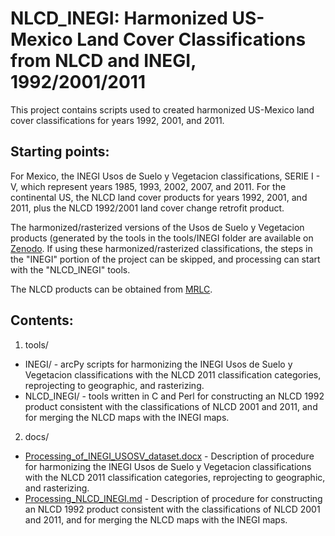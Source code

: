 # NLCD_INEGI: Harmonized US-Mexico Land Cover Classifications from NLCD and INEGI, 1992/2001/2011

This project contains scripts used to created harmonized US-Mexico land cover classifications for years 1992, 2001, and 2011.

## Starting points:
For Mexico, the INEGI Usos de Suelo y Vegetacion classifications, SERIE I - V, which represent years 1985, 1993, 2002, 2007, and 2011. For the continental US, the NLCD land cover products for years 1992, 2001, and 2011, plus the NLCD 1992/2001 land cover change retrofit product.

The harmonized/rasterized versions of the Usos de Suelo y Vegetacion products (generated by the tools in the tools/INEGI folder are available on [Zenodo](xxx). If using these harmonized/rasterized classifications, the steps in the "INEGI" portion of the project can be skipped, and processing can start with the "NLCD_INEGI" tools.

The NLCD products can be obtained from [MRLC](https://www.mrlc.gov/data).

## Contents:
1. tools/
 - INEGI/ - arcPy scripts for harmonizing the INEGI Usos de Suelo y Vegetacion classifications with the NLCD 2011 classification categories, reprojecting to geographic, and rasterizing.
 - NLCD_INEGI/ - tools written in C and Perl for constructing an NLCD 1992 product consistent with the classifications of NLCD 2001 and 2011, and for merging the NLCD maps with the INEGI maps.
2. docs/
 - [Processing_of_INEGI_USOSV_dataset.docx](docs/Processing_of_INEGI_USOSV_dataset.docx) - Description of procedure for harmonizing the INEGI Usos de Suelo y Vegetacion classifications with the NLCD 2011 classification categories, reprojecting to geographic, and rasterizing.
 - [Processing_NLCD_INEGI.md](docs/Processing_NLCD_INEGI.md) - Description of procedure for constructing an NLCD 1992 product consistent with the classifications of NLCD 2001 and 2011, and for merging the NLCD maps with the INEGI maps.
